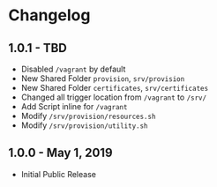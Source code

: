 # Changelog

## 1.0.1 - TBD
- Disabled `/vagrant` by default
- New Shared Folder `provision`, `srv/provision`
- New Shared Folder `certificates`, `srv/certificates`
- Changed all trigger location from `/vagrant` to `/srv/`
- Add Script inline for `/vagrant`
- Modify `/srv/provision/resources.sh`
- Modify `/srv/provision/utility.sh`

## 1.0.0 - May 1, 2019
- Initial Public Release